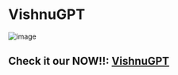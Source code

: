 # VishnuGPT
![image](https://github.com/Akash-nath29/vishnuGPT-backend/assets/100131577/5e5e020a-d2d5-4427-ac7c-e19d3dc8d473)

## Check it our NOW!!: [VishnuGPT](https://vishnu-gpt.vercel.app)
